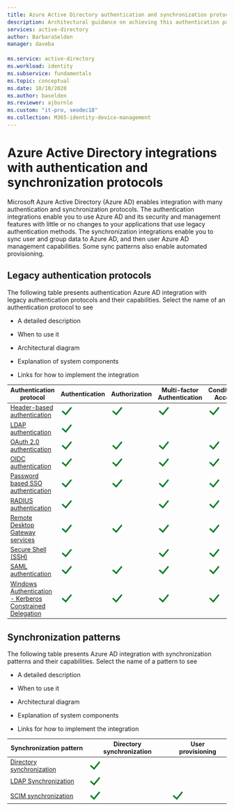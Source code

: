 ```yaml
---
title: Azure Active Directory authentication and synchronization protocol overview
description: Architectural guidance on achieving this authentication pattern
services: active-directory
author: BarbaraSelden
manager: daveba

ms.service: active-directory
ms.workload: identity
ms.subservice: fundamentals
ms.topic: conceptual
ms.date: 10/10/2020
ms.author: baselden
ms.reviewer: ajburnle
ms.custom: "it-pro, seodec18"
ms.collection: M365-identity-device-management
---
```


# Azure Active Directory integrations with authentication and synchronization protocols

Microsoft Azure Active Directory (Azure AD) enables integration with many authentication and synchronization protocols. The authentication integrations enable you to use Azure AD and its security and management features with little or no changes to your applications that use legacy authentication methods. The synchronization integrations enable you to sync user and group data to Azure AD, and then user Azure AD management capabilities. Some sync patterns also enable automated provisioning.

## Legacy authentication protocols

The following table presents authentication Azure AD integration with legacy authentication protocols and their capabilities. Select the name of an authentication protocol to see

* A detailed description

* When to use it

* Architectural diagram

* Explanation of system components

* Links for how to implement the integration

 

| Authentication protocol| Authentication| Authorization| Multi-factor Authentication| Conditional Access |
| - |- | - | - | - |
| [Header-based authentication](auth-header-based.md)|![check mark](./media/authentication-patterns/check.png)| ![check mark](./media/authentication-patterns/check.png)| ![check mark](./media/authentication-patterns/check.png)| ![check mark](./media/authentication-patterns/check.png) |
| [LDAP authentication](auth-ldap.md)| ![check mark](./media/authentication-patterns/check.png)| | |  |
| [OAuth 2.0 authentication](auth-oauth2.md)| ![check mark](./media/authentication-patterns/check.png)| ![check mark](./media/authentication-patterns/check.png)| ![check mark](./media/authentication-patterns/check.png)| ![check mark](./media/authentication-patterns/check.png) |
| [OIDC authentication](auth-oidc.md)| ![check mark](./media/authentication-patterns/check.png)| ![check mark](./media/authentication-patterns/check.png)| ![check mark](./media/authentication-patterns/check.png)| ![check mark](./media/authentication-patterns/check.png) |
| [Password based SSO authentication](auth-password-based-sso.md )| ![check mark](./media/authentication-patterns/check.png)| ![check mark](./media/authentication-patterns/check.png)| ![check mark](./media/authentication-patterns/check.png)| ![check mark](./media/authentication-patterns/check.png) |
| [RADIUS authentication]( auth-radius.md)| ![check mark](./media/authentication-patterns/check.png)| | ![check mark](./media/authentication-patterns/check.png)| ![check mark](./media/authentication-patterns/check.png) |
| [Remote Desktop Gateway services](auth-remote-desktop-gateway.md)| ![check mark](./media/authentication-patterns/check.png)| ![check mark](./media/authentication-patterns/check.png)| ![check mark](./media/authentication-patterns/check.png)| ![check mark](./media/authentication-patterns/check.png) |
| [Secure Shell (SSH)](auth-ssh.md) |  ![check mark](./media/authentication-patterns/check.png)| | ![check mark](./media/authentication-patterns/check.png)| ![check mark](./media/authentication-patterns/check.png) |
| [SAML authentication](auth-saml.md)| ![check mark](./media/authentication-patterns/check.png)| ![check mark](./media/authentication-patterns/check.png)| ![check mark](./media/authentication-patterns/check.png)| ![check mark](./media/authentication-patterns/check.png) |
| [Windows Authentication - Kerberos Constrained Delegation](auth-kcd.md)| ![check mark](./media/authentication-patterns/check.png)| ![check mark](./media/authentication-patterns/check.png)| ![check mark](./media/authentication-patterns/check.png)| ![check mark](./media/authentication-patterns/check.png) |


 
## Synchronization patterns

The following table presents Azure AD integration with synchronization patterns and their capabilities. Select the name of a pattern to see

* A detailed description

* When to use it

* Architectural diagram

* Explanation of system components

* Links for how to implement the integration



| Synchronization pattern| Directory synchronization| User provisioning |
| - | - | - |
| [Directory synchronization](sync-directory.md)| ![check mark](./media/authentication-patterns/check.png)|  |
| [LDAP Synchronization](sync-ldap.md)| ![check mark](./media/authentication-patterns/check.png)|  |
| [SCIM synchronization](sync-scim.md)| ![check mark](./media/authentication-patterns/check.png)| ![check mark](./media/authentication-patterns/check.png) |

